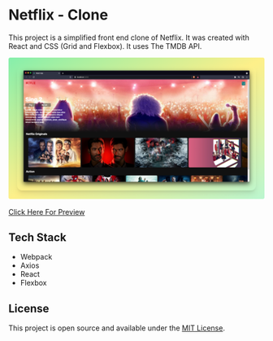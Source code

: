 # Netflix - Clone

This project is a simplified front end clone of Netflix. 
It was created with React and CSS (Grid and Flexbox). It uses The TMDB API.

![example-site](https://raw.githubusercontent.com/TheAadithyan/netflix/master/src/NetflixClone.png?token=GHSAT0AAAAAABPX6MNZXYZ7YNXZCKJ5QL7KYPGYFQQ)


[Click Here For Preview](https://netflix-clone-b01d6.web.app/)

## Tech Stack

- Webpack 
- Axios
- React
- Flexbox


## License

This project is open source and available under the [MIT License](LICENSE.md).
